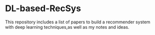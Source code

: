 # DL-based-RecSys
This repository includes a list of papers to build a recommender system with deep learning techniques,as well as my notes and ideas.


